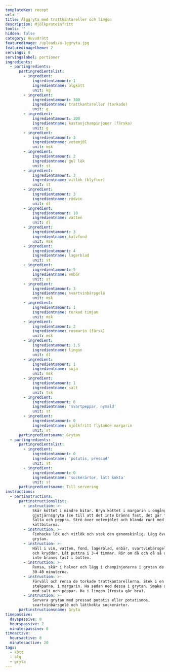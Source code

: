 ```yaml
---
templateKey: recept
url: ''
title: Älggryta med trattkantareller och lingon
description: Mjölkproteinfritt
tools: ''
hidden: false
category: Huvudrätt
featuredimage: /uploads/a-lggryta.jpg
featuredimagetheme: 2
servings: 8
servingslabel: portioner
ingredients:
  - partingredients:
      partingredientslist:
        - ingredient:
            ingredientamount: 1
            ingredientname: älgkött
            unit: kg
        - ingredient:
            ingredientamount: 300
            ingredientname: trattkantareller (torkade)
            unit: g
        - ingredient:
            ingredientamount: 300
            ingredientname: kastanjchampinjoner (färska)
            unit: g
        - ingredient:
            ingredientamount: 3
            ingredientname: vetemjöl
            unit: msk
        - ingredient:
            ingredientamount: 2
            ingredientname: gul lök
            unit: st
        - ingredient:
            ingredientamount: 3
            ingredientname: vitlök (klyftor)
            unit: st
        - ingredient:
            ingredientamount: 3
            ingredientname: rödvin
            unit: dl
        - ingredient:
            ingredientamount: 10
            ingredientname: vatten
            unit: dl
        - ingredient:
            ingredientamount: 3
            ingredientname: kalvfond
            unit: msk
        - ingredient:
            ingredientamount: 4
            ingredientname: lagerblad
            unit: st
        - ingredient:
            ingredientamount: 5
            ingredientname: enbär
            unit: st
        - ingredient:
            ingredientamount: 3
            ingredientname: svartvinbärsgelé
            unit: msk
        - ingredient:
            ingredientamount: 1
            ingredientname: torkad timjan
            unit: msk
        - ingredient:
            ingredientamount: 2
            ingredientname: rosmarin (färsk)
            unit: msk
        - ingredient:
            ingredientamount: 1.5
            ingredientname: lingon
            unit: dl
        - ingredient:
            ingredientamount: 1
            ingredientname: soja
            unit: msk
        - ingredient:
            ingredientamount: 1
            ingredientname: salt
            unit: tsk
        - ingredient:
            ingredientamount: 0
            ingredientname: 'svartpeppar, nymald'
            unit: st
        - ingredient:
            ingredientamount: 0
            ingredientname: mjölkfritt flytande margarin
            unit: st
      partingredientsname: Grytan
  - partingredients:
      partingredientslist:
        - ingredient:
            ingredientamount: 0
            ingredientname: 'potatis, pressad'
            unit: st
        - ingredient:
            ingredientamount: 0
            ingredientname: 'sockerärtor, lätt kokta'
            unit: st
      partingredientsname: Till servering
instructions:
  - partinstructions:
      partinstructionslist:
        - instruction: >-
            Skär köttet i mindre bitar. Bryn köttet i margarin i omgångar i en
            gjutjärnsgryta (se till att det inte bränns fast, det går fort).
            Salta och peppra. Strö över vetemjölet och blanda runt med
            köttbitarna.
        - instruction: >-
            Finhacka lök och vitlök och stek den genomskinlig. Lägg över i
            grytan. 
        - instruction: >-
            Häll i vin, vatten, fond, lagerblad, enbär, svartvinbärsgelé, soja
            och kryddor. Låt puttra i 3-4 timmar. Rör om då och då så att köttet
            inte bränns fast i botten.
        - instruction: >-
            Rensa, skär i halvor och lägg i champinjonerna i grytan de sista
            30-40 minuterna.
        - instruction: >-
            Förväll och rensa de torkade trattkantarellerna. Stek i en
            stekpanna, i margarin. Ha sedan ned dessa i grytan. Smaka av grytan
            med salt och peppar. Ha i lingon (frysta går bra).
        - instruction: >-
            Servera grytan med pressad potatis eller potatismos,
            svartvinbärsgelé och lättkokta sockerärtor.
      partinstructionsname: Gryta
timepassive:
  dayspassive: 0
  hourspassive: 2
  minutespassive: 0
timeactive:
  hoursactive: 0
  minutesactive: 20
tags:
  - kött
  - älg
  - gryta
---
```


